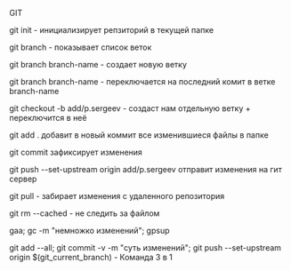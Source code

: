 GIT

git init - инициализирует репзиторий в текущей папке

git branch - показывает список веток

git branch branch-name - создает новую ветку 

git branch branch-name - переключается на последний комит в ветке branch-name

git checkout -b add/p.sergeev - создаст нам отдельную ветку + переключится в неё

git add . добавит в новый коммит все изменившиеся файлы в папке

git commit зафиксирует изменения

git push --set-upstream origin add/p.sergeev отправит изменения на гит сервер

git pull - забирает изменения с удаленного репозитория

git rm --cached <file> - не следить за файлом


gaa; gc -m "немножко изменений"; gpsup

 git add --all; git commit -v -m "суть изменений"; git push --set-upstream origin $(git_current_branch) -  Команда 3 в 1